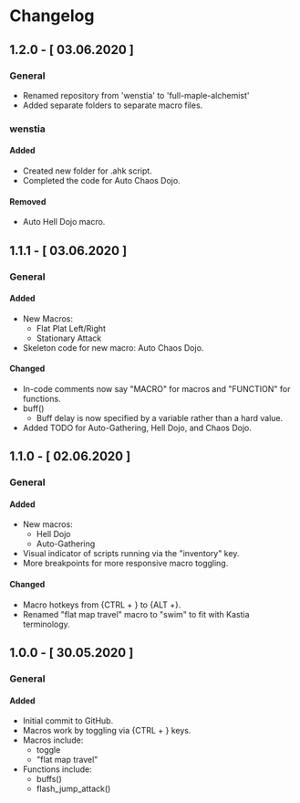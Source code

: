 # Changelog

## 1.2.0 -  [ 03.06.2020 ]
### General
- Renamed repository from 'wenstia' to 'full-maple-alchemist'
- Added separate folders to separate macro files.

### wenstia
#### Added
- Created new folder for .ahk script.
- Completed the code for Auto Chaos Dojo.
####
#### Removed
- Auto Hell Dojo macro.

## 1.1.1 -  [ 03.06.2020 ]
### General
#### Added
- New Macros:
  - Flat Plat Left/Right
  - Stationary Attack
- Skeleton code for new macro: Auto Chaos Dojo.

#### Changed
- In-code comments now say "MACRO" for macros and "FUNCTION" for functions.
- buff()
  - Buff delay is now specified by a variable rather than a hard value.
- Added TODO for Auto-Gathering, Hell Dojo, and Chaos Dojo.

## 1.1.0 -  [ 02.06.2020 ]
### General
#### Added
- New macros:
  - Hell Dojo
  - Auto-Gathering
- Visual indicator of scripts running via the "inventory" key.
- More breakpoints for more responsive macro toggling.

#### Changed
- Macro hotkeys from {CTRL + } to {ALT +}.
- Renamed "flat map travel" macro to "swim" to fit with Kastia terminology.

## 1.0.0 - [ 30.05.2020 ]
### General
#### Added
- Initial commit to GitHub.
- Macros work by toggling via {CTRL + } keys.
- Macros include:
  - toggle
  - "flat map travel"
- Functions include:
  - buffs()
  - flash_jump_attack()
